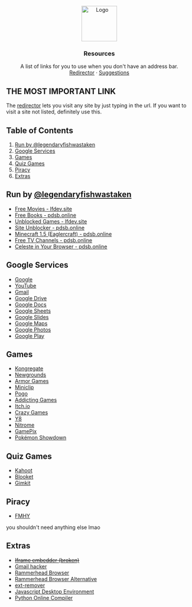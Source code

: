 <!-- don't mess it up -->

<br />
<div align="center">
  <a href="https://github.com/a5tw/interferencebravecivilian">
    <img src="hyperlink-icon.png" alt="Logo" width="96" height="96">
  </a>

  <h3 align="center">Resources</h3>

  <p align="center">
    A list of links for you to use when you don't have an address bar.
    <br />
    <a href="https://pdsb.online/redirector">Redirector</a>
    ·
    <a href="https://github.com/a5tw/interferencebravecivilian/issues/new">Suggestions</a>
  </p>
</div>

## THE MOST IMPORTANT LINK
The [redirector](https://pdsb.online/redirector) lets you visit any site by just typing in the url. If you want to visit a site not listed, definitely use this.

## Table of Contents
1. [Run by @legendaryfishwastaken](#run-by-legendaryfishwastaken)
2. [Google Services](#google-services)
3. [Games](#games)
4. [Quiz Games](#quiz-games)
5. [Piracy](#piracy)
6. [Extras](#extras)

## Run by [@legendaryfishwastaken](https://github.com/legendaryfishwastaken)
- [Free Movies - lfdev.site](https://movies.lfdev.site/)
- [Free Books - pdsb.online](https://pdsb.online/books/)
- [Unblocked Games - lfdev.site](https://games.lfdev.site/)
- [Site Unblocker - pdsb.online](https://pdsb.online/proxy)
- [Minecraft 1.5 (Eaglercraft) - pdsb.online](https://pdsb.online/minecraft)
- [Free TV Channels - pdsb.online](https://pdsb.online/channels)
- [Celeste in Your Browser - pdsb.online](https://pdsb.online/celeste)

## Google Services
- [Google](https://www.google.com/)
- [YouTube](https://www.youtube.com/)
- [Gmail](https://mail.google.com/)
- [Google Drive](https://drive.google.com/)
- [Google Docs](https://docs.google.com/)
- [Google Sheets](https://sheets.google.com/)
- [Google Slides](https://slides.google.com/)
- [Google Maps](https://www.google.com/maps/)
- [Google Photos](https://photos.google.com/)
- [Google Play](https://play.google.com/)

## Games
- [Kongregate](https://www.kongregate.com/)
- [Newgrounds](https://www.newgrounds.com/)
- [Armor Games](https://www.armorgames.com/)
- [Miniclip](https://www.miniclip.com/)
- [Pogo](https://www.pogo.com/)
- [Addicting Games](https://www.addictinggames.com/)
- [Itch.io](https://itch.io/)
- [Crazy Games](https://www.crazygames.com/)
- [Y8](https://www.y8.com/)
- [Nitrome](https://www.nitrome.com/)
- [GamePix](https://www.gamepix.com/)
- [Pokémon Showdown](https://pokemonshowdown.com/)

## Quiz Games
- [Kahoot](https://kahoot.it/)
- [Blooket](https://play.blooket.com/)
- [Gimkit](https://gimkit.com/join)

## Piracy
- [FMHY](https://fmhy.net/)

you shouldn't need anything else lmao

## Extras
- [~~Iframe embedder (broken)~~](https://pdsb.online/iframe)
- [Gmail hacker](https://pdsb.online/)
- [Rammerhead Browser](https://browser.rammerhead.org/)
- [Rammerhead Browser Alternative](https://flipgrid.cf/)
- [ext-remover](https://ext-remover.net/)
- [Javascript Desktop Environment](http://cryto.net/projects/jsde/demo/#)
- [Python Online Compiler](https://www.programiz.com/python-programming/online-compiler/)
